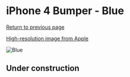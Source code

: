 # iPhone 4 Bumper - Blue

[Return to previous page](/iphone_4)

[High-resolution image from Apple](https://store.storeimages.cdn-apple.com/8756/as-images.apple.com/is/MC670?wid=4500&hei=4500&fmt=png)

<div style="width: 512px"><img src="/almost_uncompressed/MC670.webp" alt="Blue"></div>

## Under construction
